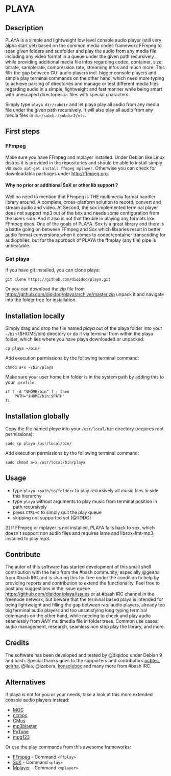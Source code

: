 # PLAYA

## Description

PLAYA is a simple and lightweight low level console audio player (still very alpha start yet) based on the common media codec framework FFmpeg to scan given folders and subfolder and play the audio from any media file including any video format in a queue under the given path recursively while providing additional media file infos regarding codec, container, size, bitrate, samplerate, compression rate, streaming infos and much more. This fills the gap between GUI audio players incl. bigger console players and simple play terminal commands on the other hand, which need more typing to achieve parsing of directories and manage or test different media files regarding audio in a simple, lightweight and fast manner while being smart with unescaped directories or files with special characters.

Simply type ``` playa dir/subdir ``` and let playa play all audio from any media file under the given path recursively. It will also play all audio from any media files in ``` dir/subdir/subdir2/etc ```.

## First steps

### FFmpeg

Make sure you have FFmpeg and mplayer installed. Under Debian like Linux distros it is provided in the repositories and should be able to install simply via ``` sudo apt-get install ffmpeg mplayer ```. Otherwise you can check for downloadabla packages under http://ffmpeg.org.

#### Why no prior or additional SoX or other lib support ?
Well no need to mention that FFmpeg is THE multimedia format handler library around. A complete, cross-platform solution to record, convert and stream audio and video. At Second, the sox implemented terminal player does not support mp3 out of the box and needs some configuration from the users side. And it also is not that flexible in playing any formats like FFmpeg does. One of the goals of PLAYA. Sox is a great library and there is a battle going on between FFmpeg and Sox which libraries result in better audio format conversions when it comes to codec/container transcoding for audiophiles, but for the approach of PLAYA the ffmplay (any file) pipe is unbeatable.

### Get playa

If you have git installed, you can clone playa:

```
git clone https://github.com/diqidoq/playa.git
```

Or you can download the zip file from https://github.com/diqidoq/playa/archive/master.zip unpack it and navigate into the folder tree for installation.

## Installation locally

Simply drag and drop the file named *playa* out of the playa folder into your ``` ~/bin ``` ($HOME/bin) directory or do it via terminal from within the playa folder, which lies where you have playa downloaded or unpacked:

```
cp playa ~/bin/
```

Add execution permissions by the following terminal command:

```
chmod a+x ~/bin/playa
```

Make sure your user home bin folder is in the system path by adding this to your ``` .profile ```

```
if [ -d "$HOME/bin" ] ; then
    PATH="$HOME/bin:$PATH"
fi
```

## Installation globally

Copy the file named *playa* into your ``` /usr/local/bin ``` directory (requires root permissions):

```
sudo cp playa /usr/local/bin/
```

Add execution permissions by the following terminal command:

```
sudo chmod a+x /usr/local/bin/playa
```

## Usage

+ type ``` playa <path/to/folder> ``` to play recursively all music files in side this hierarchy
+ type ``` playa ``` without arguments to play music from terminal position in path recursively
+ press ` CTRL+C ` to simply quit the play queue
+ skipping not supported yet (@TODO)

[!] If FFmpeg or mplayer is not installed, PLAYA falls back to sox, which doesn't support non audio files and requires lame and libsox-fmt-mp3 installed to play mp3.

## Contribute

The autor of this software has started development of this small shell contribution with the help from the #bash community, especially @geirha from #bash IRC and is sharing this for free under the  condition to help by providing reports and contribution to extend the functionality. Feel free to post any suggestions in the issue queue https://github.com/diqidoq/playa/issues or at #bash IRC channel in the freenode network, but beware that the terminal based playa is intended for being lightweight and filling the gap between *real* audio players, already too big terminal audio players and too unsatisfying long typing terminal commands on the other hand, while needing to check and play audio seamlessly from *ANY* multimedia file in folder trees. Common use cases: audio management, research, seamless non stop play the library, and more.

## Credits

The software has been developed and tested by @diqidoq under Debian 9 and bash. Special thanks goes to the supporters and contributors [ocbtec](https://github.com/ocbtec), [geirha](https://github.com/geirha), @llua, @izabera, [konsolebox](https://github.com/konsolebox) and many more from #bash IRC.

## Alternatives

If playa is not for you or your needs, take a look at this more extended console audio players instead:

+ [MOC](http://moc.daper.net/)
+ [ncmpc](http://www.musicpd.org/clients/ncmpc/)
+ [CMus](https://cmus.github.io/)
+ [mp3blaster](http://mp3blaster.sourceforge.net/)
+ [PyTone](http://www.luga.de/pytone/)
+ [mpg123](http://www.mpg123.de/)

Or use the play commands from this awesome frameworks:

+ [FFmpeg](https://www.ffmpeg.org/) - Command ```<ffplay> ```
+ [SoX](http://sox.sourceforge.net/) - Command ``` <play> ```
+ [Mplayer](http://www.mplayerhq.hu/design7/news.html) - Command ``` <mplayer> ```
